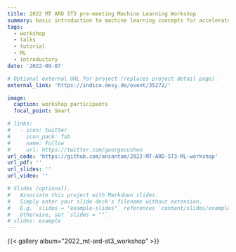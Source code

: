 ```yaml
---
title: 2022 MT ARD ST3 pre-meeting Machine Learning Workshop
summary: basic introduction to machine learning concepts for accelerator physicists
tags:
  - workshop
  - talks
  - tutorial
  - ML
  - introductory
date: '2022-09-07'

# Optional external URL for project (replaces project detail page).
external_link: 'https://indico.desy.de/event/35272/'

image:
  caption: workshop participants
  focal_point: Smart

# links:
#   - icon: twitter
#     icon_pack: fab
#     name: Follow
#     url: https://twitter.com/georgecushen
url_code: 'https://github.com/ansantam/2022-MT-ARD-ST3-ML-workshop'
url_pdf: ''
url_slides: ''
url_video: ''

# Slides (optional).
#   Associate this project with Markdown slides.
#   Simply enter your slide deck's filename without extension.
#   E.g. `slides = "example-slides"` references `content/slides/example-slides.md`.
#   Otherwise, set `slides = ""`.
# slides: example
---
```


{{< gallery album="2022_mt-ard-st3_workshop" >}}


